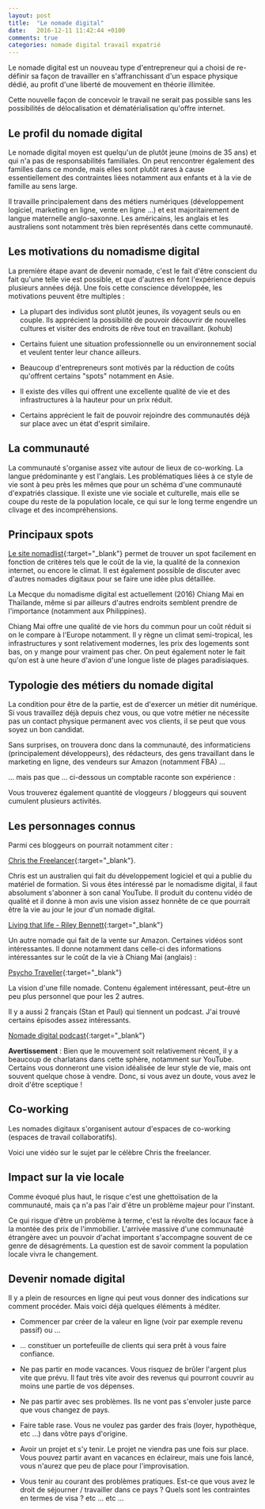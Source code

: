 ```yaml
---
layout: post
title:  "Le nomade digital"
date:   2016-12-11 11:42:44 +0100
comments: true
categories: nomade digital travail expatrié
---
```

Le nomade digital est un nouveau type d'entrepreneur qui a choisi de re-définir sa façon de travailler en s'affranchissant d'un espace physique dédié, au profit d'une liberté de mouvement en théorie illimitée.

Cette nouvelle façon de concevoir le travail ne serait pas possible sans les possibilités de délocalisation et dématérialisation qu'offre internet.

## Le profil du nomade digital

Le nomade digital moyen est quelqu'un de plutôt jeune (moins de 35 ans) et qui n'a pas de responsabilités familiales. On peut rencontrer également des familles dans ce monde, mais elles sont plutôt rares à cause essentiellement des contraintes liées notamment aux enfants et à la vie de famille au sens large.

Il travaille principalement dans des métiers numériques (développement logiciel, marketing en ligne, vente en ligne ...) et est majoritairement de langue maternelle anglo-saxonne. Les américains, les anglais et les australiens sont notamment très bien représentés dans cette communauté. 

## Les motivations du nomadisme digital

La première étape avant de devenir nomade, c'est le fait d'être conscient du fait qu'une telle vie est possible, et que d'autres en font l'expérience depuis plusieurs années déjà. Une fois cette conscience développée, les motivations peuvent être multiples :

* La plupart des individus sont plutôt jeunes, ils voyagent seuls ou en couple. Ils apprécient la possibilité de pouvoir découvrir de nouvelles cultures et visiter des endroits de rêve tout en travaillant. (kohub)

* Certains fuient une situation professionnelle ou un environnement social et veulent tenter leur chance ailleurs.

* Beaucoup d'entrepreneurs sont motivés par la réduction de coûts qu'offrent certains "spots" notamment en Asie.

* Il existe des villes qui offrent une excellente qualité de vie et des infrastructures à la hauteur pour un prix réduit.

* Certains apprécient le fait de pouvoir rejoindre des communautés déjà sur place avec un état d'esprit similaire.

## La communauté

La communauté s'organise assez vite autour de lieux de co-working. La langue prédominante y est l'anglais. Les problématiques liées à ce style de vie sont à peu près les mêmes que pour un schéma d'une communauté d'expatriés classique. Il existe une vie sociale et culturelle, mais elle se coupe du reste de la population locale, ce qui sur le long terme engendre un clivage et des incompréhensions.

## Principaux spots

[Le site nomadlist](https://nomadlist.com/best-cities-for-digital-nomads){:target="_blank"} permet de trouver un spot facilement en fonction de critères tels que le coût de la vie, la qualité de la connexion internet, ou encore le climat. Il est également possible de discuter avec d'autres nomades digitaux pour se faire une idée plus détaillée.

La Mecque du nomadisme digital est actuellement (2016) Chiang Mai en Thaïlande, même si par ailleurs d'autres endroits semblent prendre de l'importance (notamment aux Philippines).

Chiang Mai offre une qualité de vie hors du commun pour un coût réduit si on le compare à l'Europe notamment. Il y règne un climat semi-tropical, les infrastructures y sont relativement modernes, les prix des logements sont bas, on y mange pour vraiment pas cher. On peut également noter le fait qu'on est à une heure d'avion d'une longue liste de plages paradisiaques.

## Typologie des métiers du nomade digital

La condition pour être de la partie, est de d'exercer un métier dit numérique. Si vous travaillez déjà depuis chez vous, ou que votre métier ne nécessite pas un contact physique permanent avec vos clients, il se peut que vous soyez un bon candidat.

Sans surprises, on trouvera donc dans la communauté, des informaticiens (principalement développeurs), des rédacteurs, des gens travaillant dans le marketing en ligne, des vendeurs sur Amazon (notamment FBA) ... 

... mais pas que ... ci-dessous un comptable raconte son expérience :

<object type="application/x-shockwave-flash" style="width:100%; height:366px;" data="//www.youtube.com/v/bb1oH9k4QJM?color2=FBE9EC&amp;version=3">
        <param name="movie" value="//www.youtube.com/v/bb1oH9k4QJM?color2=FBE9EC&amp;version=3" />
        <param name="allowFullScreen" value="true" />
        <param name="allowscriptaccess" value="always" />
</object>

Vous trouverez également quantité de vloggeurs / bloggeurs qui souvent cumulent plusieurs activités.

## Les personnages connus

Parmi ces bloggeurs on pourrait notamment citer :

[Chris the Freelancer](http://christhefreelancer.com/){:target="_blank"}.

Chris est un australien qui fait du développement logiciel et qui a publie du matériel de formation. Si vous êtes intéressé par le nomadisme digital, il faut absolument s'abonner à son canal YouTube. Il produit du contenu vidéo de qualité et il donne à mon avis une vision assez honnête de ce que pourrait être la vie au jour le jour d'un nomade digital.

[Living that life - Riley Bennett](https://www.youtube.com/channel/UCfKl9cAXbHNJWsZQjAYDjpQ){:target="_blank"}

Un autre nomade qui fait de la vente sur Amazon. Certaines vidéos sont intéressantes. Il donne notamment dans celle-ci des informations intéressantes sur le coût de la vie à Chiang Mai (anglais) :

<object type="application/x-shockwave-flash" style="width:100%; height:366px;" data="//www.youtube.com/v/5Ly6rqSL_pc?color2=FBE9EC&amp;version=3">
        <param name="movie" value="//www.youtube.com/v/5Ly6rqSL_pc?color2=FBE9EC&amp;version=3" />
        <param name="allowFullScreen" value="true" />
        <param name="allowscriptaccess" value="always" />
</object>

[Psycho Traveller](https://www.youtube.com/channel/UCfBczdzN3Rf86e7liQYbZRg){:target="_blank"}

La vision d'une fille nomade. Contenu également intéressant, peut-être un peu plus personnel que pour les 2 autres.

<object type="application/x-shockwave-flash" style="width:100%; height:366px;;" data="//www.youtube.com/v/SZH7VMm5QOc?color2=FBE9EC&amp;version=3">
        <param name="movie" value="//www.youtube.com/v/SZH7VMm5QOc?color2=FBE9EC&amp;version=3" />
        <param name="allowFullScreen" value="true" />
        <param name="allowscriptaccess" value="always" />
</object>

Il y a aussi 2 français (Stan et Paul) qui tiennent un podcast. J'ai trouvé certains épisodes assez intéressants.

[Nomade digital podcast](http://nomadedigitalpodcast.com/){:target="_blank"}

**Avertissement** : Bien que le mouvement soit relativement récent, il y a beaucoup de charlatans dans cette sphère, notamment sur YouTube. Certains vous donneront une vision idéalisée de leur style de vie, mais ont souvent quelque chose à vendre. Donc, si vous avez un doute, vous avez le droit d'être sceptique !

## Co-working

Les nomades digitaux s'organisent autour d'espaces de co-working (espaces de travail collaboratifs). 

Voici une vidéo sur le sujet par le célèbre Chris the freelancer.

<object type="application/x-shockwave-flash" style="width:100%; height:366px;;" data="//www.youtube.com/v/81_2BhApfd4?color2=FBE9EC&amp;version=3">
        <param name="movie" value="//www.youtube.com/v/81_2BhApfd4?color2=FBE9EC&amp;version=3" />
        <param name="allowFullScreen" value="true" />
        <param name="allowscriptaccess" value="always" />
</object>

## Impact sur la vie locale

Comme évoqué plus haut, le risque c'est une ghettoïsation de la communauté, mais ça n'a pas l'air d'être un problème majeur pour l'instant.

Ce qui risque d'être un problème à terme, c'est la révolte des locaux face à la montée des prix de l'immobilier. L'arrivée massive d'une communauté étrangère avec un pouvoir d'achat important s'accompagne souvent de ce genre de désagréments. La question est de savoir comment la population locale vivra le changement.

## Devenir nomade digital

Il y a plein de resources en ligne qui peut vous donner des indications sur comment procéder. Mais voici déjà quelques éléments à méditer.

* Commencer par créer de la valeur en ligne (voir par exemple revenu passif) ou ...

* ... constituer un portefeuille de clients qui sera prêt à vous faire confiance.

* Ne pas partir en mode vacances. Vous risquez de brûler l'argent plus vite que prévu. Il faut très vite avoir des revenus qui pourront couvrir au moins une partie de vos dépenses.

* Ne pas partir avec ses problèmes. Ils ne vont pas s'envoler juste parce que vous changez de pays.

* Faire table rase. Vous ne voulez pas garder des frais (loyer, hypothèque, etc ...) dans vôtre pays d'origine.

* Avoir un projet et s'y tenir. Le projet ne viendra pas une fois sur place. Vous pouvez partir avant en vacances en éclaireur, mais une fois lancé, vous n'aurez que peu de place pour l'improvisation.

* Vous tenir au courant des problèmes pratiques. Est-ce que vous avez le droit de séjourner / travailler dans ce pays ? Quels sont les contraintes en termes de visa ? etc ... etc ...


